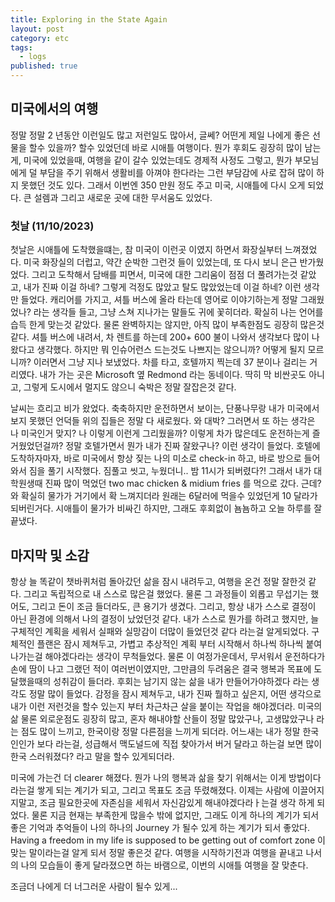 ```yaml
---
title: Exploring in the State Again
layout: post
category: etc
tags:
  - logs
published: true
---
```


## 미국에서의 여행

정말 정말 2 년동안 이런일도 많고 저런일도 많아서, 글쎄? 어떤게 제일 나에게 좋은 선물을 할수 있을까? 할수 있었던데 바로 시애틀 여행이다. 뭔가 후회도 굉장히 많이 남는게, 미국에 있었을때, 여행을 같이 갈수 있었는데도 경제적 사정도 그렇고, 뭔가 부모님에게 덜 부담을 주기 위해서 생활비를 아껴야 한다라는 그런 부담감에 사로 잡혀 많이 하지 못했던 것도 있다. 그래서 이번엔 350 만원 정도 주고 미국, 시애틀에 다시 오게 되었다. 큰 설렘과 그리고 새로운 곳에 대한 무서움도 있었다. 

### 첫날 (11/10/2023)

첫날은 시애틀에 도착했을떄는, 참 미국이 이런곳 이였지 하면서 화장실부터 느껴졌었다. 미국 화장실의 더럽고, 약간 순박한 그런것 들이 있었는데, 또 다시 보니 은근 반가웠었다. 그리고 도착해서 담배를 피면서, 미국에 대한 그리움이 점점 더 풀려가는것 같았고, 내가 진짜 이걸 하네? 그렇게 걱정도 많았고 탈도 많았었는데 이걸 하네? 이런 생각만 들었다. 캐리어를 가지고, 셔틀 버스에 올라 타는데 영어로 이야기하는게 정말 그래웠었나? 라는 생각들 들고, 그냥 스쳐 지나가는 말들도 귀에 꽃히더라. 확실히 나는 언어를 습득 한게 맞는것 같았다. 물론 완벽하지는 않지만, 아직 많이 부족한점도 굉장히 많은것 같다. 셔틀 버스에 내려서, 차 렌트를 하는데 200+ 600 불이 나와서 생각보다 많이 나왔다고 생각했다. 하지만 뭐 인슈어런스 드는것도 나쁘지는 않으니까? 어떻게 될지 모르니까? 이러면서 그냥 지나 보냈었다. 차를 타고, 호텔까지 찍는데 37 분이나 걸리는 거리였다. 내가 가는 곳은 Microsoft 옆 Redmond 라는 동네이다. 딱히 막 비싼곳도 아니고, 그렇게 도시에서 멀지도 않으니 숙박은 정말 잘잡은것 같다. 

날씨는 흐리고 비가 왔었다. 축축하지만 운전하면서 보이는, 단풍나무랑 내가 미국에서 보지 못했던 언덕들 위의 집들은 정말 다 새로웠다. 와 대박? 그러면서 또 하는 생각은 나 미국인거 맞지? 나 이렇게 이런게 그리웠을까? 이렇게 차가 많은데도 운전하는게 즐거웠었던걸까? 정말 호텔가면서 뭔가 내가 진짜 잘왔구나? 이런 생각이 들었다. 호텔에 도착하자마자, 바로 미국에서 항상 짖는 나의 미소로 check-in 하고, 바로 방으로 들어와서 짐을 풀기 시작했다. 짐풀고 씻고, 누웠더니.. 밤 11시가 되버렸다?! 그래서 내가 대학원생때 진짜 많이 먹었던 two mac chicken & midium fries 를 먹으로 갔다. 근데? 와 확실히 물가가 거기에서 확 느껴지더라 원래는 6달러에 먹을수 있었던게 10 달라가 되버린거다. 시애틀이 물가가 비싸긴 하지만, 그래도 후회없이 뇸뇸하고 오늘 하루를 잘 끝냈다.

## 마지막 및 소감

항상 늘 똑같이 챗바퀴처럼 돌아갔던 삶을 잠시 내려두고, 여행을 온건 정말 잘한것 같다. 그리고 독립적으로 내 스스로 많은걸 했었다. 물론 그 과정들이 외롭고 무섭기는 했어도, 그리고 돈이 조금 들더라도, 큰 용기가 생겼다. 그리고, 항상 내가 스스로 결정이 아닌 환경에 의해서 나의 결정이 났었던것 같다. 내가 스스로 뭔가를 하려고 했지만, 늘 구체적인 계획을 세워서 실패와 실망감이 더많이 들었던것 같다 라는걸 알게되었다. 구체적인 플랜은 잠시 제쳐두고, 가볍고 추상적인 계획 부터 시작해서 하나씩 하나씩 붙여나가는걸 해야겠다라는 생각이 무척들었다. 물론 이 여정가운데서, 무서워서 운전하다가 손에 땀이 나고 그랬던 적이 여러번이였지만, 그만큼의 두려움은 결국 행복과 목표에 도달했을때의 성취감이 들더라. 후회는 남기지 않는 삶을 내가 만들어가야하겠다 라는 생각도 정말 많이 들었다. 감정을 잠시 제쳐두고, 내가 진짜 뭘하고 싶은지, 어떤 생각으로 내가 이런 저런것을 할수 있는지 부터 차근차근 살을 붙이는 작업을 해야겠더라. 미국의 삶 물론 외로운점도 굉장히 많고, 혼자 해내야할 산들이 정말 많았구나, 고생많았구나 라는 점도 많이 느끼고, 한국이랑 정말 다른점을 느끼게 되더라. 어느새는 내가 정말 한국인인가 보다 라는걸, 성급해서 맥도널드에 직접 찾아가서 버거 달라고 하는걸 보면 많이 한국 스러워졌다? 라고 말을 할수 있게되더라. 

미국에 가는건 더 clearer 해졌다. 뭔가 나의 행복과 삶을 찾기 위해서는 이게 방법이다 라는걸 쌓게 되는 계기가 되고, 그리고 목표도 조금 뚜렸해졌다. 이제는 사람에 이끌어지지말고, 조금 필요한곳에 자존심을 세워서 자신감있게 해내야겠다라ㅏ는걸 생각 하게 되었다. 물론 지금 현재는 부족한게 많을수 밖에 없지만, 그래도 이게 하나의 계기가 되서 좋은 기억과 추억들이 나의 하나의 Journey 가 될수 있게 하는 계기가 되서 좋았다. Having a freedom in my life is supposed to be getting out of comfort zone 이 맞는 말이라는걸 알게 되서 정말 좋은것 같다. 여행을 시작하기전과 여행을 끝내고 나서의 나의 모습들이 좋게 달라졌으면 하는 바램으로, 이번의 시애틀 여행을 잘 맞춘다.

조금더 나에게 더 너그러운 사람이 될수 있게... 